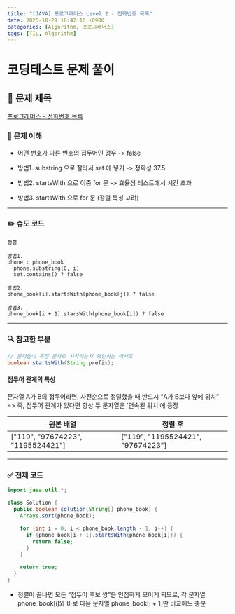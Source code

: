```yaml
---
title: "[JAVA] 프로그래머스 Level 2 - 전화번호 목록"
date: 2025-10-29 18:42:10 +0900
categories: [Algorithm, 프로그래머스]
tags: [TIL, Algorithm]
---
```

# 코딩테스트 문제 풀이

## 📘 문제 제목
[프로그래머스 - 전화번호 목록](https://school.programmers.co.kr/learn/courses/30/lessons/42577)

### 🧠 문제 이해
- 어떤 번호가 다른 번호의 접두어인 경우 -> false

- 방법1. substring 으로 잘라서 set 에 넣기 -> 정확성 37.5
- 방법2. startsWith 으로 이중 for 문 -> 효율성 테스트에서 시간 초과
- 방법3. startsWith 으로 for 문 (정렬 특성 고려)

---

### ✏️ 슈도 코드

```plaintext
정렬

방법1. 
phone : phone_book 
  phone.substring(0, i)
  set.contains() ? false
  
방법2.
phone_book[i].startsWith(phone_book[j]) ? false

방법3.
phone_book[i + 1].starsWith(phone_book[i]) ? false
```

---

### 🔍 참고한 부분

```java
// 문자열이 특정 문자로 시작하는지 확인하는 메서드
boolean startsWith(String prefix);
```

#### 접두어 관계의 특성
문자열 A가 B의 접두어라면, 사전순으로 정렬했을 때 반드시 “A가 B보다 앞에 위치”
=> 즉, 접두어 관계가 있다면 항상 두 문자열은 ‘연속된 위치’에 등장

| 원본 배열                             | 정렬 후                              |
| --------------------------------- | --------------------------------- |
| ["119", "97674223", "1195524421"] | ["119", "1195524421", "97674223"] |



---

### ✅ 전체 코드
```java
import java.util.*;

class Solution {
  public boolean solution(String[] phone_book) {
    Arrays.sort(phone_book);

    for (int i = 0; i < phone_book.length - 1; i++) {
      if (phone_book[i + 1].startsWith(phone_book[i])) {
        return false;
      }
    }

    return true;
  }
}
```
- 정렬이 끝나면 모든 “접두어 후보 쌍”은 인접하게 모이게 되므로, 각 문자열 phone_book[i]와 바로 다음 문자열 phone_book[i + 1]만 비교해도 충분
